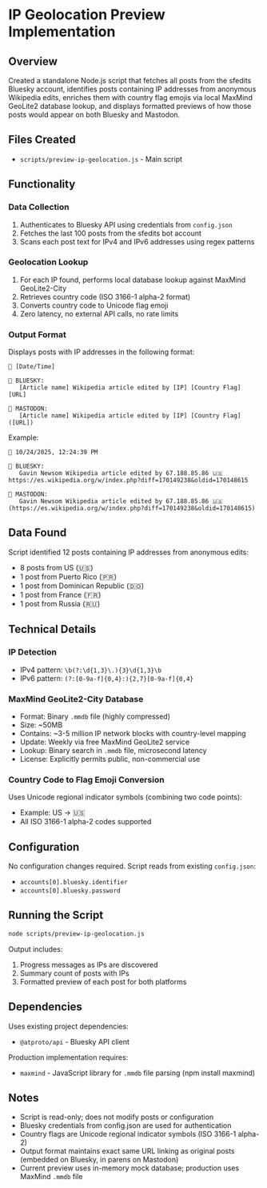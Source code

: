 # IP Geolocation Preview Implementation

## Overview

Created a standalone Node.js script that fetches all posts from the sfedits Bluesky account, identifies posts containing IP addresses from anonymous Wikipedia edits, enriches them with country flag emojis via local MaxMind GeoLite2 database lookup, and displays formatted previews of how those posts would appear on both Bluesky and Mastodon.

## Files Created

- `scripts/preview-ip-geolocation.js` - Main script

## Functionality

### Data Collection
1. Authenticates to Bluesky API using credentials from `config.json`
2. Fetches the last 100 posts from the sfedits bot account
3. Scans each post text for IPv4 and IPv6 addresses using regex patterns

### Geolocation Lookup
1. For each IP found, performs local database lookup against MaxMind GeoLite2-City
2. Retrieves country code (ISO 3166-1 alpha-2 format)
3. Converts country code to Unicode flag emoji
4. Zero latency, no external API calls, no rate limits

### Output Format

Displays posts with IP addresses in the following format:

```
📅 [Date/Time]

📍 BLUESKY:
   [Article name] Wikipedia article edited by [IP] [Country Flag] [URL]

🐘 MASTODON:
   [Article name] Wikipedia article edited by [IP] [Country Flag] ([URL])
```

Example:
```
📅 10/24/2025, 12:24:39 PM

📍 BLUESKY:
   Gavin Newsom Wikipedia article edited by 67.188.85.86 🇺🇸 https://es.wikipedia.org/w/index.php?diff=170149238&oldid=170148615

🐘 MASTODON:
   Gavin Newsom Wikipedia article edited by 67.188.85.86 🇺🇸 (https://es.wikipedia.org/w/index.php?diff=170149238&oldid=170148615)
```

## Data Found

Script identified 12 posts containing IP addresses from anonymous edits:
- 8 posts from US (🇺🇸)
- 1 post from Puerto Rico (🇵🇷)
- 1 post from Dominican Republic (🇩🇴)
- 1 post from France (🇫🇷)
- 1 post from Russia (🇷🇺)

## Technical Details

### IP Detection
- IPv4 pattern: `\b(?:\d{1,3}\.){3}\d{1,3}\b`
- IPv6 pattern: `(?:[0-9a-f]{0,4}:){2,7}[0-9a-f]{0,4}`

### MaxMind GeoLite2-City Database
- Format: Binary `.mmdb` file (highly compressed)
- Size: ~50MB
- Contains: ~3-5 million IP network blocks with country-level mapping
- Update: Weekly via free MaxMind GeoLite2 service
- Lookup: Binary search in `.mmdb` file, microsecond latency
- License: Explicitly permits public, non-commercial use

### Country Code to Flag Emoji Conversion
Uses Unicode regional indicator symbols (combining two code points):
- Example: US → 🇺🇸
- All ISO 3166-1 alpha-2 codes supported

## Configuration

No configuration changes required. Script reads from existing `config.json`:
- `accounts[0].bluesky.identifier`
- `accounts[0].bluesky.password`

## Running the Script

```bash
node scripts/preview-ip-geolocation.js
```

Output includes:
1. Progress messages as IPs are discovered
2. Summary count of posts with IPs
3. Formatted preview of each post for both platforms

## Dependencies

Uses existing project dependencies:
- `@atproto/api` - Bluesky API client

Production implementation requires:
- `maxmind` - JavaScript library for `.mmdb` file parsing (npm install maxmind)

## Notes

- Script is read-only; does not modify posts or configuration
- Bluesky credentials from config.json are used for authentication
- Country flags are Unicode regional indicator symbols (ISO 3166-1 alpha-2)
- Output format maintains exact same URL linking as original posts (embedded on Bluesky, in parens on Mastodon)
- Current preview uses in-memory mock database; production uses MaxMind `.mmdb` file

